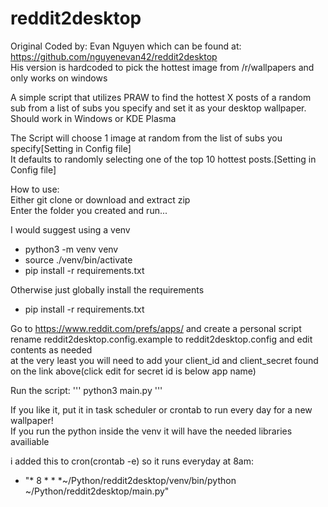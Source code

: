 # reddit2desktop
Original Coded by: Evan Nguyen which can be found at: https://github.com/nguyenevan42/reddit2desktop  
His version is hardcoded to pick the hottest image from /r/wallpapers and only works on windows  

A simple script that utilizes PRAW to find the hottest X posts of a random sub from a list of subs you specify and set it as your desktop wallpaper.
Should work in Windows or KDE Plasma

The Script will choose 1 image at random from the list of subs you specify[Setting in Config file]  
It defaults to randomly selecting one of the top 10 hottest posts.[Setting in Config file]  

How to use:  
Either git clone or download and extract zip  
Enter the folder you created and run...  

I would suggest using a venv

- python3 -m venv venv
- source ./venv/bin/activate
- pip install -r requirements.txt

Otherwise just globally install the requirements
- pip install -r requirements.txt

Go to https://www.reddit.com/prefs/apps/ and create a personal script  
rename reddit2desktop.config.example to reddit2desktop.config and edit contents as needed  
at the very least you will need to add your client_id and client_secret found on the link above(click edit for secret id is below app name)  

Run the script:
'''
python3 main.py
'''

If you like it, put it in task scheduler or crontab to run every day for a new wallpaper!  
If you run the python inside the venv it will have the needed libraries availiable  

i added this to cron(crontab -e) so it runs everyday at 8am:
- "* 8 * * *~/Python/reddit2desktop/venv/bin/python ~/Python/reddit2desktop/main.py"
